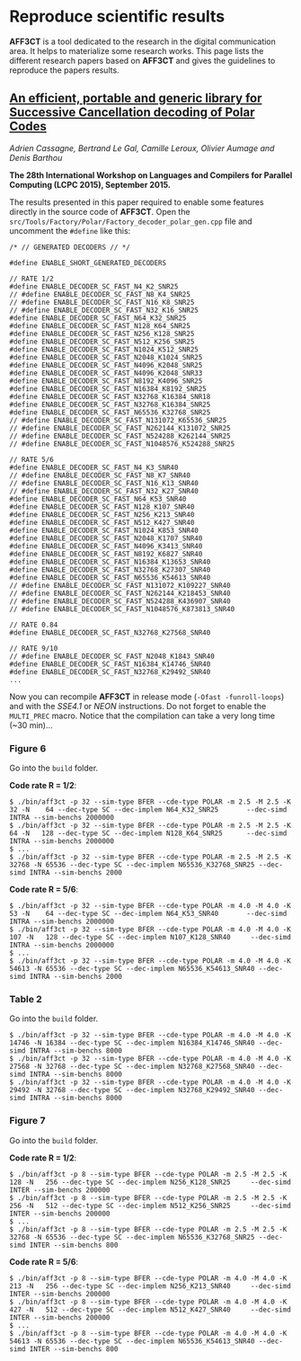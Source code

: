 # Reproduce scientific results
**AFF3CT** is a tool dedicated to the research in the digital communication area.
It helps to materialize some research works. This page lists the different research papers based on **AFF3CT** and gives the guidelines to reproduce the papers results.

## [An efficient, portable and generic library for Successive Cancellation decoding of Polar Codes](https://hal.inria.fr/hal-01203105/document)
*Adrien Cassagne, Bertrand Le Gal, Camille Leroux, Olivier Aumage and Denis Barthou*

**The 28th International Workshop on Languages and Compilers for Parallel Computing (LCPC 2015), September 2015.**

The results presented in this paper required to enable some features directly in the source code of **AFF3CT**.
Open the `src/Tools/Factory/Polar/Factory_decoder_polar_gen.cpp` file and uncomment the `#define` like this:

	/* // GENERATED DECODERS // */
	
	#define ENABLE_SHORT_GENERATED_DECODERS
	
	// RATE 1/2
	#define ENABLE_DECODER_SC_FAST_N4_K2_SNR25
	// #define ENABLE_DECODER_SC_FAST_N8_K4_SNR25
	// #define ENABLE_DECODER_SC_FAST_N16_K8_SNR25
	// #define ENABLE_DECODER_SC_FAST_N32_K16_SNR25
	#define ENABLE_DECODER_SC_FAST_N64_K32_SNR25
	#define ENABLE_DECODER_SC_FAST_N128_K64_SNR25
	#define ENABLE_DECODER_SC_FAST_N256_K128_SNR25
	#define ENABLE_DECODER_SC_FAST_N512_K256_SNR25
	#define ENABLE_DECODER_SC_FAST_N1024_K512_SNR25
	#define ENABLE_DECODER_SC_FAST_N2048_K1024_SNR25
	#define ENABLE_DECODER_SC_FAST_N4096_K2048_SNR25
	#define ENABLE_DECODER_SC_FAST_N4096_K2048_SNR33
	#define ENABLE_DECODER_SC_FAST_N8192_K4096_SNR25
	#define ENABLE_DECODER_SC_FAST_N16384_K8192_SNR25
	#define ENABLE_DECODER_SC_FAST_N32768_K16384_SNR18
	#define ENABLE_DECODER_SC_FAST_N32768_K16384_SNR25
	#define ENABLE_DECODER_SC_FAST_N65536_K32768_SNR25
	// #define ENABLE_DECODER_SC_FAST_N131072_K65536_SNR25
	// #define ENABLE_DECODER_SC_FAST_N262144_K131072_SNR25
	// #define ENABLE_DECODER_SC_FAST_N524288_K262144_SNR25
	// #define ENABLE_DECODER_SC_FAST_N1048576_K524288_SNR25
	
	// RATE 5/6
	#define ENABLE_DECODER_SC_FAST_N4_K3_SNR40
	// #define ENABLE_DECODER_SC_FAST_N8_K7_SNR40
	// #define ENABLE_DECODER_SC_FAST_N16_K13_SNR40
	// #define ENABLE_DECODER_SC_FAST_N32_K27_SNR40
	#define ENABLE_DECODER_SC_FAST_N64_K53_SNR40
	#define ENABLE_DECODER_SC_FAST_N128_K107_SNR40
	#define ENABLE_DECODER_SC_FAST_N256_K213_SNR40
	#define ENABLE_DECODER_SC_FAST_N512_K427_SNR40
	#define ENABLE_DECODER_SC_FAST_N1024_K853_SNR40
	#define ENABLE_DECODER_SC_FAST_N2048_K1707_SNR40
	#define ENABLE_DECODER_SC_FAST_N4096_K3413_SNR40
	#define ENABLE_DECODER_SC_FAST_N8192_K6827_SNR40
	#define ENABLE_DECODER_SC_FAST_N16384_K13653_SNR40
	#define ENABLE_DECODER_SC_FAST_N32768_K27307_SNR40
	#define ENABLE_DECODER_SC_FAST_N65536_K54613_SNR40
	// #define ENABLE_DECODER_SC_FAST_N131072_K109227_SNR40
	// #define ENABLE_DECODER_SC_FAST_N262144_K218453_SNR40
	// #define ENABLE_DECODER_SC_FAST_N524288_K436907_SNR40
	// #define ENABLE_DECODER_SC_FAST_N1048576_K873813_SNR40
	
	// RATE 0.84
	#define ENABLE_DECODER_SC_FAST_N32768_K27568_SNR40
	
	// RATE 9/10
	// #define ENABLE_DECODER_SC_FAST_N2048_K1843_SNR40
	#define ENABLE_DECODER_SC_FAST_N16384_K14746_SNR40
	#define ENABLE_DECODER_SC_FAST_N32768_K29492_SNR40
	...

Now you can recompile **AFF3CT** in release mode (`-Ofast -funroll-loops`) and with the *SSE4.1* or *NEON* instructions. Do not forget to enable the `MULTI_PREC` macro.
Notice that the compilation can take a very long time (~30 min)... 

### Figure 6

Go into the `build` folder.

**Code rate R = 1/2**:

	$ ./bin/aff3ct -p 32 --sim-type BFER --cde-type POLAR -m 2.5 -M 2.5 -K    32 -N    64 --dec-type SC --dec-implem N64_K32_SNR25       --dec-simd INTRA --sim-benchs 2000000
	$ ./bin/aff3ct -p 32 --sim-type BFER --cde-type POLAR -m 2.5 -M 2.5 -K    64 -N   128 --dec-type SC --dec-implem N128_K64_SNR25      --dec-simd INTRA --sim-benchs 2000000
	$ ...
	$ ./bin/aff3ct -p 32 --sim-type BFER --cde-type POLAR -m 2.5 -M 2.5 -K 32768 -N 65536 --dec-type SC --dec-implem N65536_K32768_SNR25 --dec-simd INTRA --sim-benchs 2000

**Code rate R = 5/6**:

	$ ./bin/aff3ct -p 32 --sim-type BFER --cde-type POLAR -m 4.0 -M 4.0 -K    53 -N    64 --dec-type SC --dec-implem N64_K53_SNR40       --dec-simd INTRA --sim-benchs 2000000
	$ ./bin/aff3ct -p 32 --sim-type BFER --cde-type POLAR -m 4.0 -M 4.0 -K   107 -N   128 --dec-type SC --dec-implem N107_K128_SNR40     --dec-simd INTRA --sim-benchs 2000000
	$ ...
	$ ./bin/aff3ct -p 32 --sim-type BFER --cde-type POLAR -m 4.0 -M 4.0 -K 54613 -N 65536 --dec-type SC --dec-implem N65536_K54613_SNR40 --dec-simd INTRA --sim-benchs 2000
	
### Table 2

Go into the `build` folder.

	$ ./bin/aff3ct -p 32 --sim-type BFER --cde-type POLAR -m 4.0 -M 4.0 -K 14746 -N 16384 --dec-type SC --dec-implem N16384_K14746_SNR40 --dec-simd INTRA --sim-benchs 8000
	$ ./bin/aff3ct -p 32 --sim-type BFER --cde-type POLAR -m 4.0 -M 4.0 -K 27568 -N 32768 --dec-type SC --dec-implem N32768_K27568_SNR40 --dec-simd INTRA --sim-benchs 8000
	$ ./bin/aff3ct -p 32 --sim-type BFER --cde-type POLAR -m 4.0 -M 4.0 -K 29492 -N 32768 --dec-type SC --dec-implem N32768_K29492_SNR40 --dec-simd INTRA --sim-benchs 8000
	
### Figure 7

Go into the `build` folder.

**Code rate R = 1/2**:

	$ ./bin/aff3ct -p 8 --sim-type BFER --cde-type POLAR -m 2.5 -M 2.5 -K   128 -N   256 --dec-type SC --dec-implem N256_K128_SNR25     --dec-simd INTER --sim-benchs 200000
	$ ./bin/aff3ct -p 8 --sim-type BFER --cde-type POLAR -m 2.5 -M 2.5 -K   256 -N   512 --dec-type SC --dec-implem N512_K256_SNR25     --dec-simd INTER --sim-benchs 200000
	$ ...
	$ ./bin/aff3ct -p 8 --sim-type BFER --cde-type POLAR -m 2.5 -M 2.5 -K 32768 -N 65536 --dec-type SC --dec-implem N65536_K32768_SNR25 --dec-simd INTER --sim-benchs 800
	
**Code rate R = 5/6**:

	$ ./bin/aff3ct -p 8 --sim-type BFER --cde-type POLAR -m 4.0 -M 4.0 -K   213 -N   256 --dec-type SC --dec-implem N256_K213_SNR40     --dec-simd INTER --sim-benchs 200000
	$ ./bin/aff3ct -p 8 --sim-type BFER --cde-type POLAR -m 4.0 -M 4.0 -K   427 -N   512 --dec-type SC --dec-implem N512_K427_SNR40     --dec-simd INTER --sim-benchs 200000
	$ ...
	$ ./bin/aff3ct -p 8 --sim-type BFER --cde-type POLAR -m 4.0 -M 4.0 -K 54613 -N 65536 --dec-type SC --dec-implem N65536_K54613_SNR40 --dec-simd INTER --sim-benchs 800


